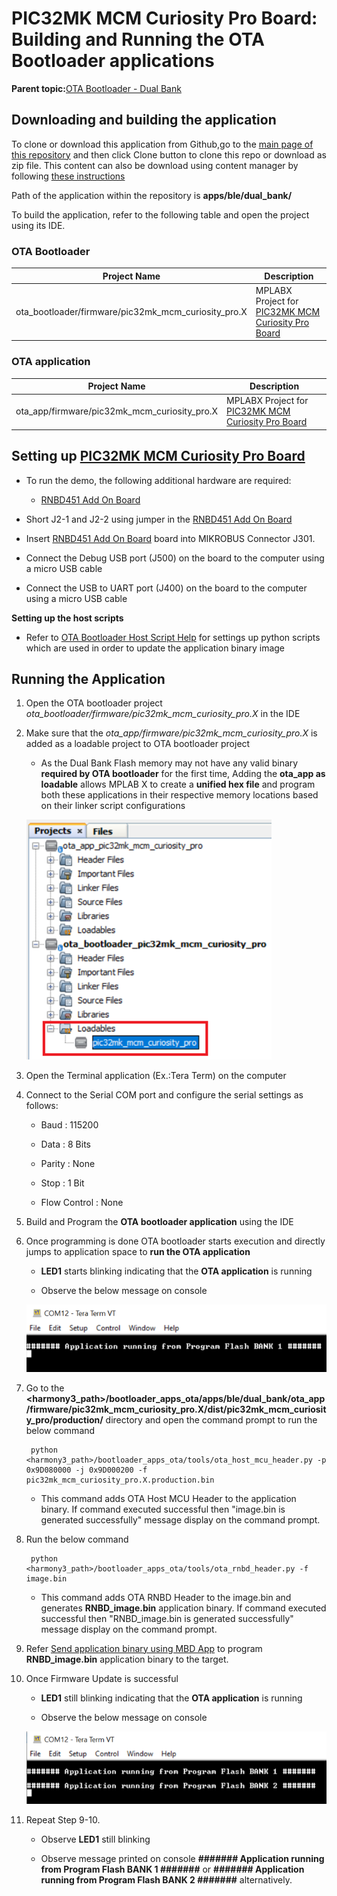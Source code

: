 # PIC32MK MCM Curiosity Pro Board: Building and Running the OTA Bootloader applications

**Parent topic:**[OTA Bootloader - Dual Bank](GUID-A82B7725-71FC-4D92-9B03-5FF66C2FAD9E.md)

## Downloading and building the application

To clone or download this application from Github,go to the [main page of this repository](https://github.com/Microchip-MPLAB-Harmony/bootloader_apps_ota) and then click Clone button to clone this repo or download as zip file. This content can also be download using content manager by following [these instructions](https://github.com/Microchip-MPLAB-Harmony/contentmanager/wiki)

Path of the application within the repository is **apps/ble/dual\_bank/**

To build the application, refer to the following table and open the project using its IDE.

### OTA Bootloader

|Project Name|Description|
|------------|-----------|
|ota\_bootloader/firmware/pic32mk\_mcm\_curiosity\_pro.X|MPLABX Project for [PIC32MK MCM Curiosity Pro Board](https://www.microchip.com/en-us/development-tool/EV31E34A)|

### OTA application

|Project Name|Description|
|------------|-----------|
|ota\_app/firmware/pic32mk\_mcm\_curiosity\_pro.X|MPLABX Project for [PIC32MK MCM Curiosity Pro Board](https://www.microchip.com/en-us/development-tool/EV31E34A)|

## Setting up [PIC32MK MCM Curiosity Pro Board](https://www.microchip.com/en-us/development-tool/EV31E34A)

-   To run the demo, the following additional hardware are required:

    -   [RNBD451 Add On Board](https://www.microchip.com/en-us/development-tool/ev25f14a)

-   Short J2-1 and J2-2 using jumper in the [RNBD451 Add On Board](https://www.microchip.com/en-us/development-tool/ev25f14a)

-   Insert [RNBD451 Add On Board](https://www.microchip.com/en-us/development-tool/ev25f14a) board into MIKROBUS Connector J301.

-   Connect the Debug USB port \(J500\) on the board to the computer using a micro USB cable

-   Connect the USB to UART port \(J400\) on the board to the computer using a micro USB cable


**Setting up the host scripts**

-   Refer to [OTA Bootloader Host Script Help](GUID-ECC16920-EE69-48DB-9B32-F774CEB2D079.md) for settings up python scripts which are used in order to update the application binary image


## Running the Application

1.  Open the OTA bootloader project *ota\_bootloader/firmware/pic32mk\_mcm\_curiosity\_pro.X* in the IDE

2.  Make sure that the *ota\_app/firmware/pic32mk\_mcm\_curiosity\_pro.X* is added as a loadable project to OTA bootloader project

    -   As the Dual Bank Flash memory may not have any valid binary **required by OTA bootloader** for the first time, Adding the **ota\_app as loadable** allows MPLAB X to create a **unified hex file** and program both these applications in their respective memory locations based on their linker script configurations

    ![mplab_loadable_pic32mk_mcm_curiosity_pro](GUID-8445885D-6E50-4666-8B01-DC919D9A39AB-low.png)

3.  Open the Terminal application \(Ex.:Tera Term\) on the computer

4.  Connect to the Serial COM port and configure the serial settings as follows:

    -   Baud : 115200

    -   Data : 8 Bits

    -   Parity : None

    -   Stop : 1 Bit

    -   Flow Control : None

5.  Build and Program the **OTA bootloader application** using the IDE

6.  Once programming is done OTA bootloader starts execution and directly jumps to application space to **run the OTA application**

    -   **LED1** starts blinking indicating that the **OTA application** is running

    -   Observe the below message on console

    ![console_output1](GUID-CDA76870-3735-4580-A633-0AB445102ED7-low.png)

7.  Go to the **<harmony3\_path\>/bootloader\_apps\_ota/apps/ble/dual\_bank/ota\_app/firmware/pic32mk\_mcm\_curiosity\_pro.X/dist/pic32mk\_mcm\_curiosity\_pro/production/** directory and open the command prompt to run the below command

    ```
     python <harmony3_path>/bootloader_apps_ota/tools/ota_host_mcu_header.py -p 0x9D080000 -j 0x9D000200 -f pic32mk_mcm_curiosity_pro.X.production.bin
    ```

    -   This command adds OTA Host MCU Header to the application binary. If command executed successful then "image.bin is generated successfully" message display on the command prompt.

8.  Run the below command

    ```
     python <harmony3_path>/bootloader_apps_ota/tools/ota_rnbd_header.py -f image.bin
    ```

    -   This command adds OTA RNBD Header to the image.bin and generates **RNBD\_image.bin** application binary. If command executed successful then "RNBD\_image.bin is generated successfully" message display on the command prompt.

9.  Refer [Send application binary using MBD App](GUID-B3F7BD29-9883-431D-B682-F405F22C1BE0.md) to program **RNBD\_image.bin** application binary to the target.

10. Once Firmware Update is successful

    -   **LED1** still blinking indicating that the **OTA application** is running

    -   Observe the below message on console

    ![console_output2](GUID-1CD38F31-3F83-4802-AC6D-CF44623B1366-low.png)

11. Repeat Step 9-10.

    -   Observe **LED1** still blinking

    -   Observe message printed on console **\#\#\#\#\#\#\# Application running from Program Flash BANK 1 \#\#\#\#\#\#\#** or **\#\#\#\#\#\#\# Application running from Program Flash BANK 2 \#\#\#\#\#\#\#** alternatively.


